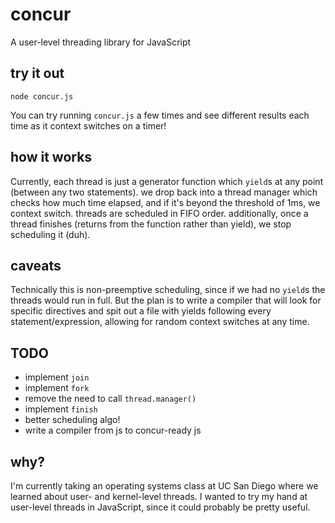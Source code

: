 # concur
A user-level threading library for JavaScript

## try it out
```
node concur.js
```

You can try running `concur.js` a few times and see different results each time as it context switches on a timer!

## how it works
Currently, each thread is just a generator function which `yield`s at any point (between any two statements). we drop back into a thread manager which checks how much time elapsed, and if it's beyond the threshold of 1ms, we context switch. threads are scheduled in FIFO order. additionally, once a thread finishes (returns from the function rather than yield), we stop scheduling it (duh).

## caveats
Technically this is non-preemptive scheduling, since if we had no `yield`s the threads would run in full. But the plan is to write a compiler that will look for specific directives and spit out a file with yields following every statement/expression, allowing for random context switches at any time.

## TODO
* implement `join`
* implement `fork`
* remove the need to call `thread.manager()`
* implement `finish`
* better scheduling algo!
* write a compiler from js to concur-ready js

## why?
I'm currently taking an operating systems class at UC San Diego where we learned about user- and kernel-level threads. I wanted to try my hand at user-level threads in JavaScript, since it could probably be pretty useful.
